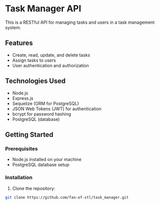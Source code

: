 # Task Manager API

This is a RESTful API for managing tasks and users in a task management system.

## Features

- Create, read, update, and delete tasks
- Assign tasks to users
- User authentication and authorization

## Technologies Used

- Node.js
- Express.js
- Sequelize (ORM for PostgreSQL)
- JSON Web Tokens (JWT) for authentication
- bcrypt for password hashing
- PostgreSQL (database)

## Getting Started

### Prerequisites

- Node.js installed on your machine
- PostgreSQL database setup

### Installation

1. Clone the repository:

```bash
git clone https://github.com/fan-of-stl/task_manager.git
```
